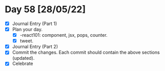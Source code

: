 # Day 58 [28/05/22]

- [x] Journal Entry (Part 1)
- [x] Plan your day.
  - [x] -react101: component, jsx, pops, counter.
  - [x] tweet.
- [x] Journal Entry (Part 2)
- [x] Commit the changes. Each commit should contain the above sections (updated).
- [x] Celebrate
<!-- [x] to tick -->
